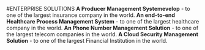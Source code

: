 #ENTERPRISE SOLUTIONS
**A Producer Management Systemevelop** - to one of the largest insurance company in the world.
**An end-to-end Healthcare Process Management System** - to one of the largest healthcare company in the world.
**An Phone Number Management Solution** - to one of the largest telecom companies in the world.
**A Cloud Security Management Solution** - to one of the largest Financial Institution in the world.